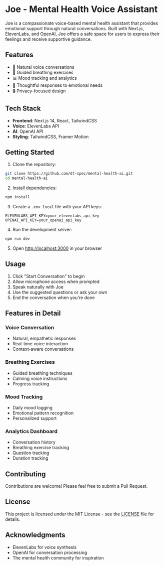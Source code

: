 # Joe - Mental Health Voice Assistant

Joe is a compassionate voice-based mental health assistant that provides emotional support through natural conversations. Built with Next.js, ElevenLabs, and OpenAI, Joe offers a safe space for users to express their feelings and receive supportive guidance.

## Features

- 🎤 Natural voice conversations
- 🧘 Guided breathing exercises
- 📊 Mood tracking and analytics
- 💭 Thoughtful responses to emotional needs
- 🔒 Privacy-focused design

## Tech Stack

- **Frontend**: Next.js 14, React, TailwindCSS
- **Voice**: ElevenLabs API
- **AI**: OpenAI API
- **Styling**: TailwindCSS, Framer Motion

## Getting Started

1. Clone the repository:
```bash
git clone https://github.com/dt-spec/mental-health-ai.git
cd mental-health-ai
```

2. Install dependencies:
```bash
npm install
```

3. Create a `.env.local` file with your API keys:
```
ELEVENLABS_API_KEY=your_elevenlabs_api_key
OPENAI_API_KEY=your_openai_api_key
```

4. Run the development server:
```bash
npm run dev
```

5. Open [http://localhost:3000](http://localhost:3000) in your browser

## Usage

1. Click "Start Conversation" to begin
2. Allow microphone access when prompted
3. Speak naturally with Joe
4. Use the suggested questions or ask your own
5. End the conversation when you're done

## Features in Detail

### Voice Conversation
- Natural, empathetic responses
- Real-time voice interaction
- Context-aware conversations

### Breathing Exercises
- Guided breathing techniques
- Calming voice instructions
- Progress tracking

### Mood Tracking
- Daily mood logging
- Emotional pattern recognition
- Personalized support

### Analytics Dashboard
- Conversation history
- Breathing exercise tracking
- Question tracking
- Duration tracking

## Contributing

Contributions are welcome! Please feel free to submit a Pull Request.

## License

This project is licensed under the MIT License - see the [LICENSE](LICENSE) file for details.

## Acknowledgments

- ElevenLabs for voice synthesis
- OpenAI for conversation processing
- The mental health community for inspiration 